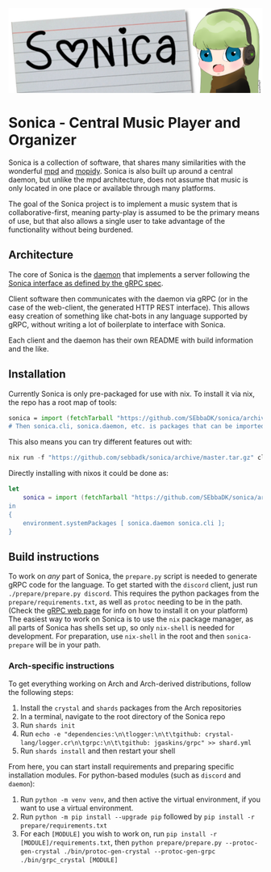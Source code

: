 ![Sonica](./media/banner.png)

# Sonica - Central Music Player and Organizer
Sonica is a collection of software, that shares many similarities with the wonderful [mpd](https://github.com/MusicPlayerDaemon/MPD) and [mopidy](https://github.com/mopidy/mopidy). Sonica is also built up around a central daemon, but unlike the mpd architecture, does not assume that music is only located in one place or available through many platforms.

The goal of the Sonica project is to implement a music system that is collaborative-first, meaning party-play is assumed to be the primary means of use, but that also allows a single user to take advantage of the functionality without being burdened.

## Architecture
The core of Sonica is the [daemon](daemon/README.md) that implements a server following the [Sonica interface as defined by the gRPC spec](sonica.proto).

Client software then communicates with the daemon via gRPC (or in the case of the web-client, the generated HTTP REST interface). This allows easy creation of something like chat-bots in any language supported by gRPC, without writing a lot of boilerplate to interface with Sonica.

Each client and the daemon has their own README with build information and the like.

## Installation
Currently Sonica is only pre-packaged for use with nix.
To install it via nix, the repo has a root map of tools:

```nix
sonica = import (fetchTarball "https://github.com/SEbbaDK/sonica/archive/v0.2.tar.gz) { };
# Then sonica.cli, sonica.daemon, etc. is packages that can be imported into a shell
```

This also means you can try different features out with:

```nix
nix run -f "https://github.com/sebbadk/sonica/archive/master.tar.gz" cli
```

Directly installing with nixos it could be done as:

```nix
let
	sonica = import (fetchTarball "https://github.com/SEbbaDK/sonica/archive/v0.2.tar.gz) { };
in
{
	environment.systemPackages [ sonica.daemon sonica.cli ];
}
```

## Build instructions 
To work on *any* part of Sonica, the `prepare.py` script is needed to generate gRPC code for the language. To get started with the `discord` client, just run `./prepare/prepare.py discord`. 
This requires the python packages from the `prepare/requirements.txt`, as well as `protoc` needing to be in the path. (Check the [gRPC web page](https://grpc.io/) for info on how to install it on your platform)
The easiest way to work on Sonica is to use the `nix` package manager, as all parts of Sonica has shells set up, so only `nix-shell` is needed for development. For preparation, use `nix-shell` in the root and then `sonica-prepare` will be in your path.

### Arch-specific instructions
To get everything working on Arch and Arch-derived distributions, follow the following steps:

1. Install the `crystal` and `shards` packages from the Arch repositories
2. In a terminal, navigate to the root directory of the Sonica repo
3. Run `shards init`
4. Run `echo -e "dependencies:\n\tlogger:\n\t\tgithub: crystal-lang/logger.cr\n\tgrpc:\n\t\tgithub: jgaskins/grpc" >> shard.yml`
5. Run `shards install` and then restart your shell

From here, you can start install requirements and preparing specific installation modules. For python-based modules (such as `discord` and `daemon`):
1. Run `python -m venv venv`, and then active the virtual environment, if you want to use a virtual environment.
2. Run `python -m pip install --upgrade pip` followed by `pip install -r prepare/requirements.txt`
3. For each `[MODULE]` you wish to work on, run `pip install -r [MODULE]/requirements.txt`, then `python prepare/prepare.py --protoc-gen-crystal ./bin/protoc-gen-crystal --protoc-gen-grpc ./bin/grpc_crystal [MODULE]`
